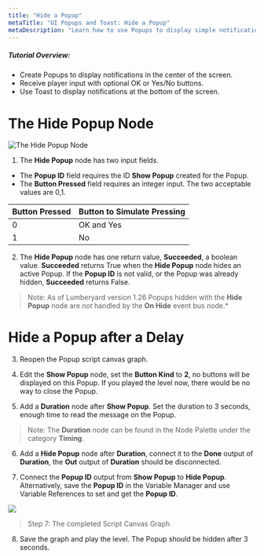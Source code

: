```yaml
---
title: "Hide a Popup"
metaTitle: "UI Popups and Toast: Hide a Popup"
metaDescription: "Learn how to use Popups to display simple notifications in the center of the screen with optional, OK or Yes/No buttons. Use Toast to display notifications at the bottom of the screen."
---
```


##### Tutorial Overview:
 -  Create Popups to display notifications in the center of the screen.
 -  Receive player input with optional OK or Yes/No buttons.
 -  Use Toast to display notifications at the bottom of the screen.

# The Hide Popup Node

![The Hide Popup Node](/images/01/popups-06.png "The Hide Popup Node")

1. The **Hide Popup** node has two input fields.

- The **Popup ID** field requires the ID **Show Popup** created for the Popup.
- The **Button Pressed** field requires an integer input. The two acceptable values are 0,1.

|Button Pressed|Button to Simulate Pressing|
|----|----|
|0|OK and Yes|
|1|No|

2. The **Hide Popup** node has one return value, **Succeeded**, a boolean value. **Succeeded** returns True when the **Hide Popup** node hides an active Popup. If the **Popup ID** is not valid, or the Popup was already hidden, **Succeeded** returns False.

>Note: As of Lumberyard version 1.26 Popups hidden with the **Hide Popup** node are *not* handled by the **On Hide** event bus node.*

# Hide a Popup after a Delay

3. Reopen the Popup script canvas graph.

4. Edit the **Show Popup** node, set the **Button Kind** to **2**, no buttons will be displayed on this Popup. If you played the level now, there would be no way to close the Popup.

5. Add a **Duration** node after **Show Popup**. Set the duration to 3 seconds, enough time to read the message on the Popup.

>Note: The **Duration** node can be found in the Node Palette under the category **Timing**.

6. Add a **Hide Popup** node after **Duration**, connect it to the **Done** output of **Duration**, the **Out** output of **Duration** should be disconnected.

7. Connect the **Popup ID** output from **Show Popup** to **Hide Popup**. Alternatively, save the **Popup ID** in the Variable Manager and use Variable References to set and get the **Popup ID**.

<a href="../images/01/popups-07.png">
  <img align="center" src="../images/01/popups-07.png"/>
</a>

> Step 7: The completed Script Canvas Graph

8. Save the graph and play the level. The Popup should be hidden after 3 seconds.
